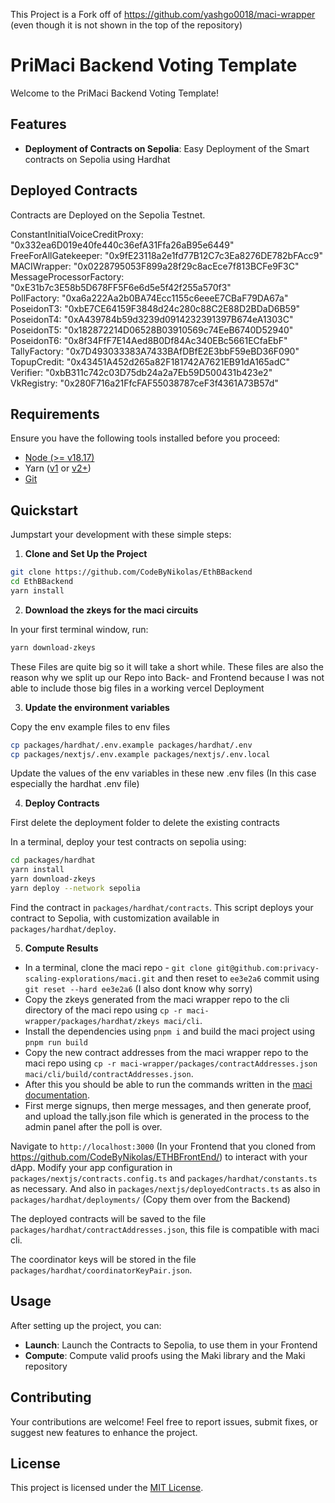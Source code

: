 This Project is a Fork off of https://github.com/yashgo0018/maci-wrapper
(even though it is not shown in the top of the repository)

# PriMaci Backend Voting Template

Welcome to the PriMaci Backend Voting Template!

## Features

-   **Deployment of Contracts on Sepolia**: Easy Deployment of the Smart contracts on Sepolia using Hardhat

## Deployed Contracts

Contracts are Deployed on the Sepolia Testnet.

ConstantInitialVoiceCreditProxy: "0x332ea6D019e40fe440c36efA31Ffa26aB95e6449"<br>
FreeForAllGatekeeper: "0x9fE23118a2e1fd77B12C7c3Ea8276DE782bFAcc9"<br>
MACIWrapper: "0x0228795053F899a28f29c8acEce7f813BCFe9F3C"<br>
MessageProcessorFactory: "0xE31b7c3E58b5D678FF5F6e6d5e5f42f255a570f3"<br>
PollFactory: "0xa6a222Aa2b0BA74Ecc1155c6eeeE7CBaF79DA67a"<br>
PoseidonT3: "0xbE7CE64159F3848d24c280c88C2E88D2BDaD6B59"<br>
PoseidonT4: "0xA439784b59d3239d0914232391397B674eA1303C"<br>
PoseidonT5: "0x182872214D06528B03910569c74EeB6740D52940"<br>
PoseidonT6: "0x8f34FfF7E14Aed8B0Df84Ac340EBc5661ECfaEbF"<br>
TallyFactory: "0x7D493033383A7433BAfDBfE2E3bbF59eBD36F090"<br>
TopupCredit: "0x43451A452d265a82F181742A7621EB91dA165adC"<br>
Verifier: "0xbB311c742c03D75db24a2a7Eb59D500431b423e2"<br>
VkRegistry: "0x280F716a21FfcFAF55038787ceF3f4361A73B57d"<br>

## Requirements

Ensure you have the following tools installed before you proceed:

-   [Node (>= v18.17)](https://nodejs.org/en/download/)
-   Yarn ([v1](https://classic.yarnpkg.com/en/docs/install/) or [v2+](https://yarnpkg.com/getting-started/install))
-   [Git](https://git-scm.com/downloads)

## Quickstart

Jumpstart your development with these simple steps:

1. **Clone and Set Up the Project**

```bash
git clone https://github.com/CodeByNikolas/EthBBackend
cd EthBBackend
yarn install
```

2. **Download the zkeys for the maci circuits**

In your first terminal window, run:

```bash
yarn download-zkeys
```

These Files are quite big so it will take a short while. These files are also the reason why we split up our Repo into Back- and Frontend because I was not able to include those big files in a working vercel Deployment

3. **Update the environment variables**

Copy the env example files to env files

```bash
cp packages/hardhat/.env.example packages/hardhat/.env
cp packages/nextjs/.env.example packages/nextjs/.env.local
```

Update the values of the env variables in these new .env files (In this case especially the hardhat .env file)

4. **Deploy Contracts**

First delete the deployment folder to delete the existing contracts

In a terminal, deploy your test contracts on sepolia using:

```bash
cd packages/hardhat
yarn install
yarn download-zkeys
yarn deploy --network sepolia
```

Find the contract in `packages/hardhat/contracts`. This script deploys your contract to Sepolia, with customization available in `packages/hardhat/deploy`.

5. **Compute Results**

-   In a terminal, clone the maci repo - `git clone git@github.com:privacy-scaling-explorations/maci.git` and then reset to `ee3e2a6` commit using `git reset --hard ee3e2a6` (I also dont know why sorry)
-   Copy the zkeys generated from the maci wrapper repo to the cli directory of the maci repo using `cp -r maci-wrapper/packages/hardhat/zkeys maci/cli`.
-   Install the dependencies using `pnpm i` and build the maci project using `pnpm run build`
-   Copy the new contract addresses from the maci wrapper repo to the maci repo using `cp -r maci-wrapper/packages/contractAddresses.json maci/cli/build/contractAddresses.json`.
-   After this you should be able to run the commands written in the [maci documentation](https://maci.pse.dev/docs/v1.2/cli).
-   First merge signups, then merge messages, and then generate proof, and upload the tally.json file which is generated in the process to the admin panel after the poll is over.

Navigate to `http://localhost:3000` (In your Frontend that you cloned from https://github.com/CodeByNikolas/ETHBFrontEnd/) to interact with your dApp. Modify your app configuration in `packages/nextjs/contracts.config.ts` and `packages/hardhat/constants.ts` as necessary.
And also in `packages/nextjs/deployedContracts.ts` as also in `packages/hardhat/deployments/` (Copy them over from the Backend)

The deployed contracts will be saved to the file `packages/hardhat/contractAddresses.json`, this file is compatible with maci cli.

The coordinator keys will be stored in the file `packages/hardhat/coordinatorKeyPair.json`.

## Usage

After setting up the project, you can:

-   **Launch**: Launch the Contracts to Sepolia, to use them in your Frontend
-   **Compute**: Compute valid proofs using the Maki library and the Maki repository

## Contributing

Your contributions are welcome! Feel free to report issues, submit fixes, or suggest new features to enhance the project.

## License

This project is licensed under the [MIT License](LICENSE).
